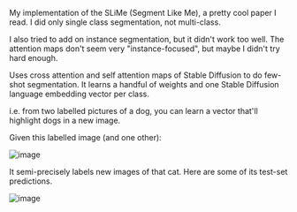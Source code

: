 My implementation of the SLiMe (Segment Like Me), a pretty cool paper I read. I did only single class segmentation, not multi-class.

I also tried to add on instance segmentation, but it didn't work too well. The attention maps don't seem very "instance-focused", but maybe I didn't try hard enough.

Uses cross attention and self attention maps of Stable Diffusion to do few-shot segmentation. It learns a handful of weights and one Stable Diffusion language embedding vector per class.

i.e. from two labelled pictures of a dog, you can learn a vector that'll highlight dogs in a new image.

Given this labelled image (and one other):

![image](https://github.com/andrew-healey/slime-experiments/assets/26335275/35415d15-62cc-4c66-b6fa-ef0efe0b1c27)

It semi-precisely labels new images of that cat. Here are some of its test-set predictions. 

![image](https://github.com/andrew-healey/slime-experiments/assets/26335275/c22961f4-35e9-4b58-a717-a1aaed46facf)
